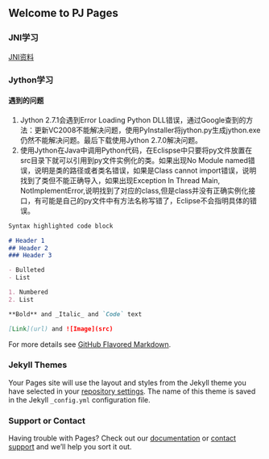 ## Welcome to PJ Pages

### JNI学习

[JNI资料](https://zhuanlan.zhihu.com/p/25554150)

### Jython学习

#### 遇到的问题
1. Jython 2.7.1会遇到Error Loading Python DLL错误，通过Google查到的方法：更新VC2008不能解决问题，使用PyInstaller将jython.py生成jython.exe仍然不能解决问题。最后下载使用Jython 2.7.0解决问题。
2. 使用Jython在Java中调用Python代码，在Eclispse中只要将py文件放置在src目录下就可以引用到py文件实例化的类。如果出现No Module named错误，说明是类的路径或者类名错误，如果是Class cannot import错误，说明找到了类但不能正确导入，如果出现Exception In Thread Main, NotImplementError,说明找到了对应的class,但是class并没有正确实例化接口，有可能是自己的py文件中有方法名称写错了，Eclipse不会指明具体的错误。

```markdown
Syntax highlighted code block

# Header 1
## Header 2
### Header 3

- Bulleted
- List

1. Numbered
2. List

**Bold** and _Italic_ and `Code` text

[Link](url) and ![Image](src)
```

For more details see [GitHub Flavored Markdown](https://guides.github.com/features/mastering-markdown/).

### Jekyll Themes

Your Pages site will use the layout and styles from the Jekyll theme you have selected in your [repository settings](https://github.com/PJdacainiao/pjpjpj.github.io/settings). The name of this theme is saved in the Jekyll `_config.yml` configuration file.

### Support or Contact

Having trouble with Pages? Check out our [documentation](https://help.github.com/categories/github-pages-basics/) or [contact support](https://github.com/contact) and we’ll help you sort it out.
